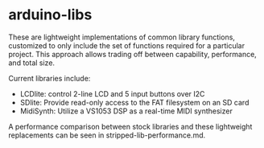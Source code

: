 arduino-libs
============

These are lightweight implementations of common library functions, customized to only include the set of functions required for a particular project. This approach allows trading off between capability, performance, and total size.

Current libraries include:
* LCDlite: control 2-line LCD and 5 input buttons over I2C
* SDlite: Provide read-only access to the FAT filesystem on an SD card
* MidiSynth: Utilize a VS1053 DSP as a real-time MIDI synthesizer

A performance comparison between stock libraries and these lightweight replacements can be seen in stripped-lib-performance.md.
